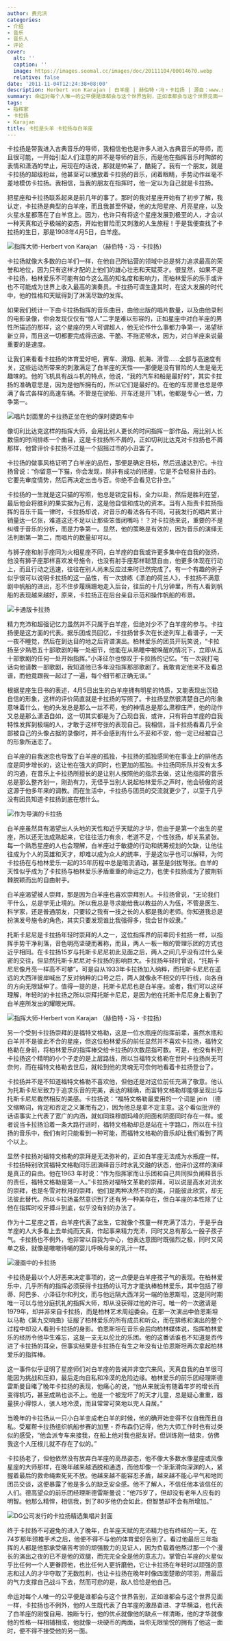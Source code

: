 ```yaml
---
author: 费元洪
categories:
- 介绍
- 音乐
- 音乐人
- 评论
cover:
  alt: ''
  caption: ''
  image: https://images.soomal.cc/images/doc/20111104/00014670.webp
  relative: false
date: '2011-11-04T12:24:38+08:00'
description: Herbert von Karajan | 白羊座 | 赫伯特・冯・卡拉扬 | 源自：www.soomal.com | 版权：特约 |  平均/总评分：09.67/116
summary: 命运对每个人唯一的公平便是谁都会与这个世界告别，正如谁都会与这个世界见面一样，卡拉扬也不例外，他的人生既代表了白羊座的激昂奋进、才华横溢，也代表了白羊座的刚愎自用、独断专行，他的优点就像他的缺点一样清晰，他的才华就像他的性格一样相辅相成，他就像一块硬币的两面，当你无限愉悦的拥有了他这一面时，便不得不接受他的另一面。
tags:
- 指挥家
- 卡拉扬
- Karajan
title: 卡拉是头羊 卡拉扬与白羊座
---
```


卡拉扬是带我进入古典音乐的导师，我相信他也是许多人进入古典音乐的导师，而且很可能，一开始引起人们注意的并不是导师的音乐，而是他在指挥音乐时陶醉的表情和潇洒的举止，用现在的话说，那就是帅呆了，酷毙了。我有一个朋友，就是卡拉扬的超级粉丝，他甚至可以播放着卡拉扬的音乐，闭着眼睛，手势动作丝毫不差地模仿卡拉扬。我相信，当我的朋友在指挥时，他一定以为自己就是卡拉扬。

把星座和卡拉扬联系起来是前几年的事了。那时的我对星座开始有了初步了解，我认定，卡拉扬是典型的白羊座，而且我甚至怀疑，他的太阳星座、月亮星座，以及火星水星都落在了白羊宫上。因为，也许只有将这个星座发展到极至的人，才会以一种天真和近乎极端的姿态，开始他冒险而又刺激的人生旅程！于是我便查找了卡拉扬的生日，那是1908年4月5日，白羊座。

![指挥大师-Herbert von Karajan （赫伯特・冯・卡拉扬）](https://images.soomal.cc/images/doc/20111104/00014664.webp)





卡拉扬就像大多数的白羊们一样，在他自己所钻营的领域中总是努力追求最高的荣誉和地位，因为只有这样才配的上他们的雄心壮志和天赋英才。很显然，如果不是卡拉扬，柏林爱乐不可能有如今这么高的知名度和影响力，而柏林爱乐的乐手或许也不可能成为世界上收入最高的演奏员。卡拉扬可谓生逢其时，在这大发展的时代中，他的性格和天赋得到了淋漓尽致的发挥。

如果我们统计一下由卡拉扬指挥的音乐曲目，由他出版的唱片数量，以及由他录制的电影录像，你会发现仅仅有“惊人”二字是难以形容的，正如星座中对白羊座的男性所描述的那样，这个星座的男人可谓超人，他无论作什么事都力争第一，渴望标新立异，而且这一切都要完成得迅速、干脆、不拖泥带水，因为，对白羊座来说最重要的是速度。

让我们来看看卡拉扬的体育爱好吧，赛车、滑翔、航海、滑雪……全部与高速度有关，这些运动所带来的刺激满足了白羊座的天性――那便是没有冒险的人生是毫无趣味的。他的飞机具有战斗机的特点，他说，“我的汽车和船是最好的”，其实卡拉扬的准确意思是，因为是他所拥有的，所以它们是最好的。在他的车房里也总是停满了各式各样的高速车辆。不管是在驶船、开车还是开飞机，他都是专心一致，力争第一。

![唱片封面里的卡拉扬正坐在他的保时捷跑车中](https://images.soomal.cc/images/doc/20111104/00014669.webp)





像切利比达克这样的指挥大师，会用比别人更长的时间指挥一部作品，用比别人长数倍的时间排练一个曲目，这是卡拉扬所不屑的，正如切利比达克对卡拉扬也不屑那样，他曾评价卡拉扬不过是一个招摇过市的小丑罢了。

卡拉扬的做事风格证明了白羊座的品性，那便是确定目标，然后迅速达到它。卡拉扬曾说：“你留意一下猫，你会发现，除非有成功的把握，它是不会轻易扑击的。它要先审度情势，然后再决定出击与否。你绝不会看见它扑空。”

卡拉扬的一生就是这只猫的写照，他总是锁定目标，全力以赴，然后是胜利在望，最后他会将胜利的果实据为己有，这是他自信和成功的资本。当有人指责卡拉扬指挥的音乐千篇一律时，卡拉扬却说，对音乐的看法各有不同，可我发行的唱片累计销量达一亿张，难道这还不足以让那些笨蛋闭嘴吗！？对卡拉扬来说，重要的不是纠缠于音乐的分析，而是力争第一。显然，他的策略是有效的，因为音乐的演绎无法判断第一第二，而唱片的数量却可以。

与狮子座和射手座同为火相星座不同，白羊座的自我或许更多集中在自我的张扬，他没有狮子座那样喜欢发号施令，也没有射手座那样聪慧自由，他更多体现在行动上，而且行动之迅速，往往在别人尚未反应过来时已然完成了。有一个有趣的例子似乎很可以说明卡拉扬的这一品性，有一次排练《漂泊的荷兰人》，卡拉扬不满意剧中帆船的进出，忍不住步履蹒跚地走入后台，往后的十几分钟里，所有人看到帆船的表现越来越好，原来，卡拉扬正在后台亲自示范和操作帆船的布景。

![卡通版卡拉扬](https://images.soomal.cc/images/doc/20111104/00014670.webp)





精力充沛和超强记忆力虽然并不只属于白羊座，但绝对少不了白羊座的参与。卡拉扬便是这方面的代表。据乐团成员回忆，卡拉扬曾多次在长途列车上看谱子，一天一夜不睡觉，然后在到达目的地之后背谱演出。柏林爱乐的团员开玩笑说，“卡拉扬至少熟悉五十部歌剧的每一处细节，他能在从熟睡中被唤醒的情况下，立即从五十部歌剧的任何一处开始指挥。”小泽征尔也惊叹于卡拉扬的记忆。“有一次我打电话向他请教一部歌剧，我知道他已多年没指挥那部歌剧了。我敢肯定他来不及看总谱，而他竟跟我一起过了一遍，每个细节都正确无误。”

根据星座生日书的表述，4月5日出生的白羊座拥有明星的特质，又能表现出沉稳自信的形象，这样的评价简直就是卡拉扬的写照了。卡拉扬显然很清楚自己的形象意味着什么，他的头发总是那么一丝不苟，他的神情总是那么肃穆庄严，他的动作又总是那么潇洒自如，这一切其实都是为了凸现自我，或许，只有将白羊座的自我特性发挥到极端的人，才敢于这样夸张的表现自己。我相信，当卡拉扬看着几乎全部被自己的头像占据的录像时，并不会感到有什么不妥和不安，他一定已经被自己的形象所迷恋了。

白羊座的自我迷恋也导致了白羊座的孤独，卡拉扬的孤独感同他在事业上的排他态度是同步增长的，这让他在强大的同时，也更加的孤独。卡拉扬同乐队并没有太多的沟通，在音乐上卡拉扬所擅长的是让别人按照他的指示去做，这让他指挥的音乐总是那么整齐划一，刚劲有力，无怪乎当别人说起柏林爱乐之声时，他会骄傲的说这源于他多年来的调教。而在生活中，卡拉扬与团员的交流就更少了，以至于几乎没有团员知道卡拉扬到底在想什么。

![作为导演的卡拉扬](https://images.soomal.cc/images/doc/20111104/00014668.webp)





白羊座虽然具有渴望出人头地的天性和近乎天赋的才华，但由于是第一个出生的星座，所以还无法成熟起来，它往往活力有余，老道不足，个性张扬，却关系紧张。每一个熟悉星座的人也会理解，白羊座过于敏捷的行动和统筹规划的欠缺，让他往往成为个人的英雄和天才，却难以成为众人的统率，于是这似乎也可以解释，为何卡拉扬在与柏林爱乐一起的35年历程中总是暗流涌动，甚至是剑拔弩张。白羊的天性似乎成为了卡拉扬与柏林爱乐矛盾重重的命运之力，也使卡拉扬成为了披荆斩棘脱颖而出的自由射手。

白羊座渴望被人崇拜，那是因为白羊座也喜欢崇拜别人。卡拉扬曾说，“无论我们干什么，总是学无止境的。所以我总是寻求能给我以教益的人为伍，不管是医生、科学家，还是普通朋友，只要较之我有一技之长的人都是我的老师。你知道我总是扮演发号施令的角色，其实只要发现谁比我强得多，我会甘作奴隶。”

托斯卡尼尼是卡拉扬年轻时崇拜的人之一，这位指挥界的前辈同卡拉扬一样，以指挥手势干净利落，音色明亮坚硬而著称，而且，两人一板一眼的管理乐团的方式也近乎相同。在卡拉扬15岁与托斯卡尼尼初此见面之后，两人之间几乎没有过什么亲密的交往，但显然托斯卡尼尼对卡拉扬的影响巨大。卡拉扬年轻时曾说，“托斯卡尼尼像月亮一样高不可攀”。可是自从1933年卡拉扬加入纳粹，而托斯卡尼尼在遥远的大西洋彼岸喊出了反对纳粹的口号之后，两人就像永不相交的平行线，向各自的方向无限延伸了。值得一提的是，托斯卡尼尼也是白羊座。或者，我们可以这样理解，年轻时的卡拉扬之所以崇拜托斯卡尼尼，是因为他在托斯卡尼尼身上看到了白羊座所发出的耀眼光辉。

![指挥大师-Herbert von Karajan （赫伯特・冯・卡拉扬）](https://images.soomal.cc/images/doc/20111104/00014665.webp)





另一个受到卡拉扬崇拜的是福特文格勒，这是一位水瓶座的指挥前辈，虽然水瓶和白羊并不是彼此不合的星座，但这位柏林爱乐的前任显然并不喜欢卡拉扬，福特文格勒在身前，将柏林爱乐的指挥棒交给卡拉扬的次数屈指可数。可是，他没有料到卡拉扬这个精明的小个子走的是上层路线，所以当福特文格勒在世时卡拉扬尚无可奈何，而在福特文格勒去世后，就轮到他的灵魂无可奈何地看着卡拉扬登台了。

卡拉扬并不是不知道福特文格勒不喜欢他，但他还是对这位前任充满了敬意。他认为托斯卡尼尼致力于追求乐音的完美，表达的精确，而富特文格勒却能够呈现出与托斯卡尼尼截然相反的美感。卡拉扬说：“福特文格勒最爱用的一个词是 jein （德文缩略词，肯定和否定之义兼而有之），因为他总是拿不定主意。这个看似批评的话语事实上代表了宽广的内涵，就如同珠穆朗玛峰的阳面和阴面同时存在一样。或者说当卡拉扬沿着一条大路行进时，福特文格勒却总是站在十字路口，所以在卡拉扬的音乐中，我们有时只能看到一种可能，而福特文格勒的音乐却让我们看到了两个以上。

显然卡拉扬对福特文格勒的崇拜是无法弥补的，正如白羊座无法成为水瓶座一样。卡拉扬特别欣赏福特文格勒同乐团演绎音乐时水乳交融的状态，他评价这样的演绎是真正的自由。他在1963 年时说：“作为指挥家而让乐团和自己共同担负阐释音乐的责任，福特文格勒是第一人。”卡拉扬对福特文革勒的崇拜，可以说是高水对流水的崇拜，也是冬雪对秋月的崇拜，他们是两种决然不同的美，只能彼此欣赏，却无法彼此替代。所以卡拉扬虽然意识到了还有另一种美存在，但白羊座的本性除了让他在指挥时咬牙搏斗到底，似乎没有别的办法了。

作为十二星座之首，白羊座代表了出生，它就像个孩童一样充满了活力，于是乎白羊座的人大多看上去单纯而天真，作起事来精力充沛，同时又总有那么一股子孩子气。卡拉扬也不例外，他非常以自我为中心，他表达意图时既强烈之极，同时又简单之极，就像是嗷嗷待哺的婴儿呼唤母亲的乳汁一样。

![漫画中的卡拉扬](https://images.soomal.cc/images/doc/20111104/00014666.webp)





卡拉扬是最以个人好恶来决定事项的，这一点便是白羊座孩子气的表现。在柏林爱乐中，几乎所有的指挥必须获得卡拉扬的认可方才能执棒柏林爱乐，其中包括了穆蒂、阿巴多、小泽征尔和列文，而与他远隔大西洋另一端的伯恩斯坦，这是同时期唯一可以与他分庭抗礼的指挥大师，却从没获得过他的许可。唯一的一次邀请是1979年，却并非来自卡拉扬，而是柏林艺术周组委会。在那一次演出中伯恩斯坦以马勒《第九交响曲》征服了柏林爱乐的所有成员和听众，而在排练和演出的整个过程中却没人看到卡拉扬的身影。伯恩斯坦在音乐会后向柏林媒体说，指挥柏林爱乐的经历令他毕生难忘，这是一支无以伦比的乐团。他的这番话谁也不知道是否传进了卡拉扬的耳朵，但事实结果是卡拉扬在有生之年没有让伯恩斯坦再次拿起柏林爱乐的指挥棒。

这一事件似乎证明了星座师们对白羊座的告诫并非空穴来风，天真自我的白羊很可能因为挑战和压抑，最后走向自私和冷漠的危险边缘。柏林爱乐的前乐团经理斯德雷斯曼目睹了晚年卡拉扬的表现，他痛心的说，“他从来就没有随着年岁的增长而变得机巧，甚至成熟也谈不上。他是一个被宠坏了的天才儿童，总是疑心重重，器量狭小得惊人，骇人地冷漠，而且常常可笑地以完人自居。”

当晚年的卡拉扬从一只小白羊变成老白羊的时候，他的确开始变得不仅自我而且自私。受雇帮卡拉扬组织帆船参赛的加里・乔布森仍记得，他为大师工作时也有过类似的感受，“他会派专车来接我，在船上他对我也挺友好。但训练刚一结束，仿佛我这个人压根儿就不存在了似的。”

卡拉扬老了，但他依然没有放弃白羊座的高昂姿态，他不像大多数水像星座或风像星座的大师那样，在晚年越来越洒脱和通透，而他却像一个渐渐滑向深渊的人，紧握着最后的救命绳索死死不放。他越来越不能容忍矛盾，越来越不能心平气和地同团员交谈，这便暴露了他是多么的缺乏安全感。他不了解人，不信任他本该信任的人们。德高望众的前乐团经理斯德雷斯曼说：“他75岁了，但却没有老年人应有的明智。他那么精悍，相信我，到了80岁他仍会如此，但智慧却不会有所增加。”

![DG公司发行的卡拉扬精选集唱片封面](https://images.soomal.cc/images/doc/20111104/00014667.webp)





终于卡拉扬不可避免的进入了晚年，白羊座天赋的充沛精力也有终结的一天，在74岁那年颈椎手术之后，他便不得不与他的体育爱好告别了。看过他最后三年指挥的人都是他那承受痛苦考验的顽强毅力的见证人，因为负载着他熬过那一个个漫长的演出之夜的已不是他的双腿，而完完全全是他的意志力。掌管白羊座的火星似乎比任何一个人更眷顾他，也比任何人更折磨他，它让卡拉扬在年轻时以顽强的意志和过人的才华夺取了无数胜利，也让卡拉扬在晚年时像四面楚歌的项羽，用最后的气力支撑自己战斗下去，然而可悲的是，敌人恰恰是他自己。

命运对每个人唯一的公平便是谁都会与这个世界告别，正如谁都会与这个世界见面一样，卡拉扬也不例外，他的人生既代表了白羊座的激昂奋进、才华横溢，也代表了白羊座的刚愎自用、独断专行，他的优点就像他的缺点一样清晰，他的才华就像他的性格一样相辅相成，他就像一块硬币的两面，当你无限愉悦的拥有了他这一面时，便不得不接受他的另一面。